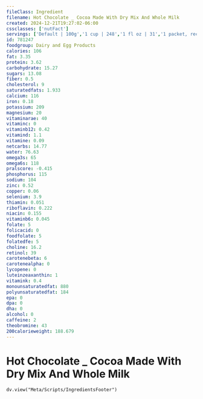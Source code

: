 ```yaml
---
fileClass: Ingredient
filename: Hot Chocolate _ Cocoa Made With Dry Mix And Whole Milk
created: 2024-12-21T19:27:02-06:00
cssclasses: ['nutFact']
servings: ['Default | 100g','1 cup | 248','1 fl oz | 31','1 packet, reconstituted | 211']
id: 781247
foodgroup: Dairy and Egg Products 
calories: 106
fat: 3.35
protein: 3.62
carbohydrate: 15.27
sugars: 13.08
fiber: 0.5
cholesterol: 9
saturatedfats: 1.933
calcium: 116
iron: 0.18
potassium: 209
magnesium: 20
vitaminarae: 40
vitaminc: 0
vitaminb12: 0.42
vitamind: 1.1
vitamine: 0.09
netcarbs: 14.77
water: 76.63
omega3s: 65
omega6s: 118
pralscore: -0.415
phosphorus: 115
sodium: 104
zinc: 0.52
copper: 0.06
selenium: 3.9
thiamin: 0.051
riboflavin: 0.222
niacin: 0.155
vitaminb6: 0.045
folate: 5
folicacid: 0
foodfolate: 5
folatedfe: 5
choline: 16.2
retinol: 39
carotenebeta: 6
carotenealpha: 0
lycopene: 0
luteinzeaxanthin: 1
vitamink: 0.4
monounsaturatedfat: 880
polyunsaturatedfat: 184
epa: 0
dpa: 0
dha: 0
alcohol: 0
caffeine: 2
theobromine: 43
200calorieweight: 188.679
---
```


# Hot Chocolate _ Cocoa Made With Dry Mix And Whole Milk

```dataviewjs
dv.view("Meta/Scripts/IngredientsFooter")
```